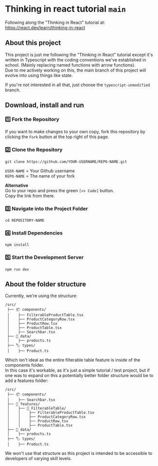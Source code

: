 # Thinking in react tutorial `main`
Following along the "Thinking in React" tutorial at:  https://react.dev/learn/thinking-in-react

## About this project  
This project is just me following the "Thinking in React" tutorial except it's written in Typescript 
with the coding conventions we've established in school. (Mainly replacing named functions with arrow functions).  
Due to me actively working on this, the main branch of this project will evolve into using things like state.  
  
If you're not interested in all that, just choose the `typescript-unmodified` branch.

## Download, install and run
### 1️⃣ Fork the Repository  
If you want to make changes to your own copy, 
fork this repository by clicking the `Fork` button at the top right of this page.  

### 2️⃣ Clone the Repository  
```
git clone https://github.com/YOUR-USERNAME/REPO-NAME.git
```  
`USER-NAME` = Your Github username  
`REPO-NAME` = The name of your fork
  
**Alternative**  
Go to your repo and press the green `[<> Code]` button.  
Copy the link from there.  

### 3️⃣ Navigate into the Project Folder  
```
cd REPOSITORY-NAME
```

### 4️⃣ Install Dependencies  
```
npm install
```

### 5️⃣ Start the Development Server  
```
npm run dev
```

## About the folder structure
Currently, we're using the structure:  

```
/src/
 ├── 📦 components/  
 │    ├── FilterableProductTable.tsx  
 │    ├── ProductCategoryRow.tsx  
 │    ├── ProductRow.tsx  
 │    ├── ProductTable.tsx  
 │    ├── Searchbar.tsx  
 ├── 💾 data/  
 │    ├── products.ts  
 ├── 🏷️ types/  
 │    ├── Product.ts  
```

Which isn't ideal as the entire filterable table feature is inside of the components folder.  
In this case it's workable, as it's just a simple tutorial / test project, but if one was to expand on this
a potentially better folder structure would be to add a features folder:  

```
/src/
 ├── 📦 components/  
 │    ├── Searchbar.tsx  
 ├── 🚀 features/  
 │    ├── 🏪 FilterableTable/  
 │    │    ├── FilterableProductTable.tsx  
 │    │    ├── ProductCategoryRow.tsx  
 │    │    ├── ProductRow.tsx  
 │    │    ├── ProductTable.tsx  
 ├── 💾 data/  
 │    ├── products.ts  
 ├── 🏷️ types/  
 │    ├── Product.ts  
```

We won't use that structure as this project is intended to be accessible to developers 
of varying skill levels.